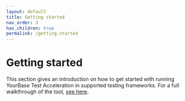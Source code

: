 ```yaml
---
layout: default
title: Getting started
nav_order: 3
has_children: true
permalink: /getting-started
---
```


# Getting started
This section gives an introduction on how to get started with running YourBase Test Acceleration in supported testing frameworks. For a full walkthrough of the tool, [see here](pytest.md).
